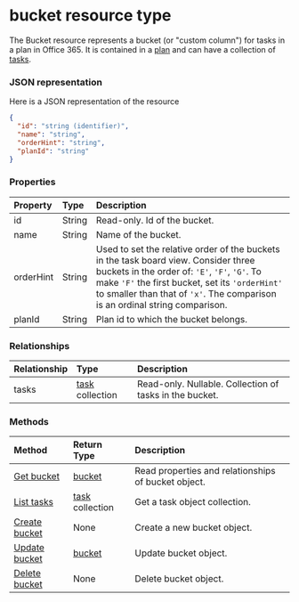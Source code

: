 # bucket resource type

The Bucket resource represents a bucket (or "custom column") for tasks in a plan in Office 365. It is contained in a [plan](plan.md) and can have a collection of [tasks](task.md).

### JSON representation

Here is a JSON representation of the resource

<!-- {
  "blockType": "resource",
  "optionalProperties": [
    "tasks"
  ],
  "@odata.type": "microsoft.graph.bucket"
}-->

```json
{
  "id": "string (identifier)",
  "name": "string",
  "orderHint": "string",
  "planId": "string"
}

```
### Properties
| Property	   | Type	|Description|
|:---------------|:--------|:----------|
|id|String| Read-only. Id of the bucket.|
|name|String| Name of the bucket. |
|orderHint|String| Used to set the relative order of the buckets in the task board view. Consider three buckets in the order of: `'E'`, `'F'`, `'G'`. To make `'F'` the first bucket, set its `'orderHint'` to smaller than that of `'x'`. The comparison is an ordinal string comparison.|
|planId|String| Plan id to which the bucket belongs. |

### Relationships
| Relationship | Type	|Description|
|:---------------|:--------|:----------|
|tasks|[task](task.md) collection| Read-only. Nullable. Collection of tasks in the bucket. |

### Methods

| Method		   | Return Type	|Description|
|:---------------|:--------|:----------|
|[Get bucket](../api/bucket_get.md) | [bucket](bucket.md) |Read properties and relationships of bucket object.|
|[List tasks](../api/bucket_list_tasks.md) |[task](task.md) collection| Get a task object collection.|
|[Create bucket](../api/bucket_post_buckets.md) | None | Create a new bucket object. |
|[Update bucket](../api/bucket_update.md) | [bucket](bucket.md)	|Update bucket object. |
|[Delete bucket](../api/bucket_delete.md) | None |Delete bucket object. |

<!-- uuid: 8fcb5dbc-d5aa-4681-8e31-b001d5168d79
2015-10-25 14:57:30 UTC -->
<!-- {
  "type": "#page.annotation",
  "description": "bucket resource",
  "keywords": "",
  "section": "documentation",
  "tocPath": ""
}-->